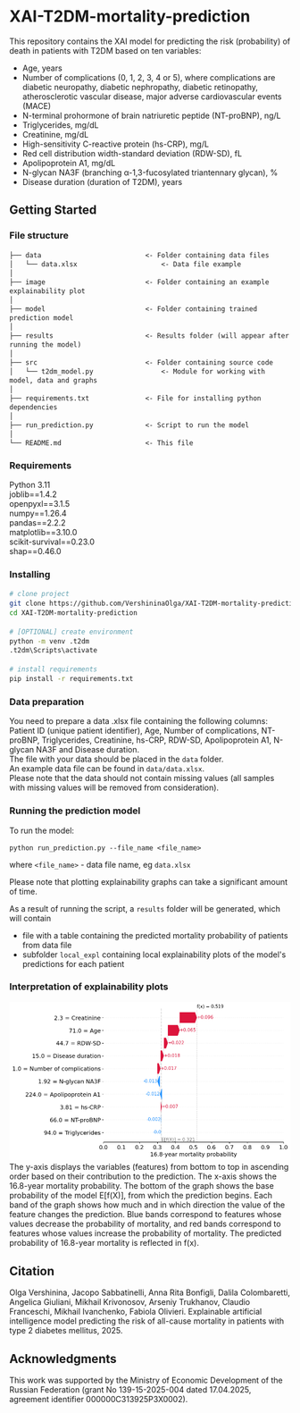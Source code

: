 # XAI-T2DM-mortality-prediction

This repository contains the XAI model for predicting the risk (probability) of death in patients with T2DM based on ten variables:
- Age, years
- Number of complications (0, 1, 2, 3, 4 or 5), where complications are diabetic neuropathy, diabetic nephropathy, diabetic retinopathy, atherosclerotic vascular disease, major adverse cardiovascular events (MACE)
- N-terminal prohormone of brain natriuretic peptide (NT-proBNP), ng/L
- Triglycerides, mg/dL
- Creatinine, mg/dL
- High-sensitivity C-reactive protein (hs-CRP), mg/L
- Red cell distribution width-standard deviation (RDW-SD), fL
- Apolipoprotein A1, mg/dL
- N-glycan NA3F (branching α-1,3-fucosylated triantennary glycan), %
- Disease duration (duration of T2DM), years


## Getting Started

### File structure
```
├── data                          <- Folder containing data files
│   └── data.xlsx                     <- Data file example
│
├── image                         <- Folder containing an example explainability plot
│
├── model                         <- Folder containing trained prediction model
│
├── results                       <- Results folder (will appear after running the model)
│
├── src                           <- Folder containing source code
│   └── t2dm_model.py                 <- Module for working with model, data and graphs
│
├── requirements.txt              <- File for installing python dependencies
│
├── run_prediction.py             <- Script to run the model
│
└── README.md                     <- This file
```

### Requirements
Python 3.11  
joblib==1.4.2  
openpyxl==3.1.5  
numpy==1.26.4  
pandas==2.2.2  
matplotlib==3.10.0  
scikit-survival==0.23.0  
shap==0.46.0  

### Installing
```bash
# clone project
git clone https://github.com/VershininaOlga/XAI-T2DM-mortality-prediction
cd XAI-T2DM-mortality-prediction

# [OPTIONAL] create environment
python -m venv .t2dm
.t2dm\Scripts\activate

# install requirements
pip install -r requirements.txt
```

### Data preparation
You need to prepare a data .xlsx file containing the following columns: Patient ID (unique patient identifier), Age, Number of complications, NT-proBNP, Triglycerides, Creatinine, hs-CRP, RDW-SD, Apolipoprotein A1, N-glycan NA3F and Disease duration.  
The file with your data should be placed in the ```data``` folder.  
An example data file can be found in ```data/data.xlsx```.  
Please note that the data should not contain missing values ​​(all samples with missing values ​​will be removed from consideration).

### Running the prediction model
To run the model:
```
python run_prediction.py --file_name <file_name>
```
where ```<file_name>``` - data file name, eg ```data.xlsx```

Please note that plotting explainability graphs can take a significant amount of time.  

As a result of running the script, a ```results``` folder will be generated, which will contain  
- file with a table containing the predicted mortality probability of patients from data file
- subfolder ```local_expl``` containing local explainability plots of the model's predictions for each patient


### Interpretation of explainability plots
![illustration](image/illustration.png)
The y-axis displays the variables (features) from bottom to top in ascending order based on their contribution to the prediction. The x-axis shows the 16.8-year mortality probability. The bottom of the graph shows the base probability of the model E[f(X)], from which the prediction begins. Each band of the graph shows how much and in which direction the value of the feature changes the prediction. Blue bands correspond to features whose values ​​decrease the probability of mortality, and red bands correspond to features whose values ​​increase the probability of mortality. The predicted probability of 16.8-year mortality is reflected in f(x).


## Citation
Olga Vershinina, Jacopo Sabbatinelli, Anna Rita Bonfigli, Dalila Colombaretti, Angelica Giuliani, Mikhail Krivonosov, Arseniy Trukhanov, Claudio Franceschi, Mikhail Ivanchenko, Fabiola Olivieri. Explainable artificial intelligence model predicting the risk of all-cause mortality in patients with type 2 diabetes mellitus, 2025.


## Acknowledgments
This work was supported by the Ministry of Economic Development of the Russian Federation (grant No 139-15-2025-004 dated 17.04.2025, agreement identifier 000000С313925P3X0002).
  

